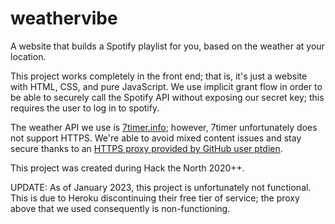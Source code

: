 # weathervibe
A website that builds a Spotify playlist for you, based on the weather at your location. 

This project works completely in the front end; that is, it's just a website with HTML, CSS, and pure JavaScript. We use implicit grant flow in order to be able to securely call the Spotify API without exposing our secret key; this requires the user to log in to spotify. 

The weather API we use is [7timer.info](http://7timer.info/index.php?lang=en); however, 7timer unfortunately does not support HTTPS. We're able to avoid mixed content issues and stay secure thanks to an [HTTPS proxy provided by GitHub user ptdien](https://gist.github.com/ptdien/3aa8cc3102e0a9ab0fa6bf29d44ffc86).

This project was created during Hack the North 2020++.

UPDATE: As of January 2023, this project is unfortunately not functional. This is due to Heroku discontinuing their free tier of service; the proxy above that we used consequently is non-functioning. 
